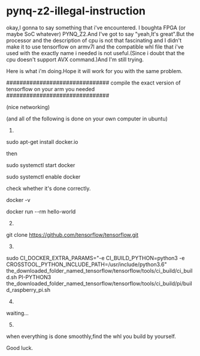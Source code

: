 # pynq-z2-illegal-instruction
okay,I gonna to say something that i've encountered.
I boughta FPGA (or maybe SoC whatever)  PYNQ_Z2.And I've got to say "yeah,It's great".But the processor and the description of cpu is not that fascinating and I didn't make it to use tensorflow on armv7l and the compatible whl file that i've used with the exactly name i needed is not useful.(Since i doubt that the cpu doesn't support AVX command.)And I'm still trying.   

Here is what i'm doing.Hope it will work for you with the same problem.

###############################
compile the exact version of tensorflow on your arm you needed
###############################

(nice networking)

(and all of the following is done on your own computer in ubuntu)

1.
  sudo apt-get install docker.io
  
  then
  
  sudo systemctl start docker
  
  sudo systemctl enable docker
  
  check whether it's done correctly.
  
  docker -v
  
  docker run --rm hello-world
  
  
2.
  git clone https://github.com/tensorflow/tensorflow.git
  
3.
  sudo CI_DOCKER_EXTRA_PARAMS="-e CI_BUILD_PYTHON=python3 -e CROSSTOOL_PYTHON_INCLUDE_PATH=/usr/include/python3.6" the_downloaded_folder_named_tensorflow/tensorflow/tools/ci_build/ci_build.sh PI-PYTHON3 the_downloaded_folder_named_tensorflow/tensorflow/tools/ci_build/pi/build_raspberry_pi.sh
  
4.
  waiting...
  
5.
  when everything is done smoothly,find the whl you build by yourself.
  
Good luck.
